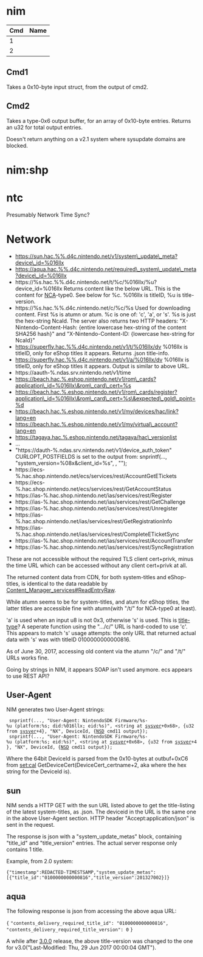 # nim

| Cmd | Name |
| --- | ---- |
| 1   |      |
| 2   |      |

## Cmd1

Takes a 0x10-byte input struct, from the output of cmd2.

## Cmd2

Takes a type-0x6 output buffer, for an array of 0x10-byte entries.
Returns an u32 for total output entries.

Doesn't return anything on a v2.1 system where sysupdate domains are
blocked.

# nim:shp

# ntc

Presumably Network Time
    Sync?

# Network

  - https://sun.hac.%%.d4c.nintendo.net/v1/system\_update\_meta?device\_id=%016llx
  - https://aqua.hac.%%.d4c.nintendo.net/required\_system\_update\_meta?device\_id=%016llx
  - https://%s.hac.%%.d4c.nintendo.net/t/%c/%016llx/%u?device\_id=%016llx
    Returns content like the below URL. This is the content for
    [NCA](NCA.md "wikilink")-type0. See below for %c. %016llx is
    titleID, %u is title-version.
  - https://%s.hac.%%.d4c.nintendo.net/c/%c/%s Used for downloading
    content. First %s is atumn or atum. %c is one of: 'c', 'a', or 's'.
    %s is just the hex-string NcaId. The server also returns two HTTP
    headers: "X-Nintendo-Content-Hash: {entire lowercase hex-string of
    the content SHA256 hash}" and "X-Nintendo-Content-ID: {lowercase
    hex-string for NcaId}"
  - https://superfly.hac.%%.d4c.nintendo.net/v1/t/%016llx/dv %016llx is
    titleID, only for eShop titles it appears. Returns .json title-info.
  - https://superfly.hac.%%.d4c.nintendo.net/v1/a/%016llx/dv %016llx is
    titleID, only for eShop titles it appears. Output is similar to
    above
    URL.
  - https://aauth-%.ndas.srv.nintendo.net/v1/time
  - https://beach.hac.%.eshop.nintendo.net/v1/rom\_cards?application\_id=%016llx\&rom\_card\_cert=%s
  - https://beach.hac.%.eshop.nintendo.net/v1/rom\_cards/register?application\_id=%016llx\&rom\_card\_cert=%s\&expected\_gold\_point=%d
  - https://beach.hac.%.eshop.nintendo.net/v1/my/devices/hac/link?lang=en
  - https://beach.hac.%.eshop.nintendo.net/v1/my/virtual\_account?lang=en
  - https://tagaya.hac.%.eshop.nintendo.net/tagaya/hac\_versionlist
  - ...
  - "https://dauth-%.ndas.srv.nintendo.net/v1/device\_auth\_token"
    CURLOPT\_POSTFIELDS is set to the output from: snprintf(...,
    "system\_version=%08x\&client\_id=%s",
    <output parsed from a func>
    ,
    "<hard-coded hex string>");
  - https://ecs-%.hac.shop.nintendo.net/ecs/services/rest/AccountGetETickets
  - https://ecs-%.hac.shop.nintendo.net/ecs/services/rest/GetAccountStatus
  - https://ias-%.hac.shop.nintendo.net/ias/services/rest/Register
  - https://ias-%.hac.shop.nintendo.net/ias/services/rest/GetChallenge
  - https://ias-%.hac.shop.nintendo.net/ias/services/rest/Unregister
  - https://ias-%.hac.shop.nintendo.net/ias/services/rest/GetRegistrationInfo
  - https://ias-%.hac.shop.nintendo.net/ias/services/rest/CompleteETicketSync
  - https://ias-%.hac.shop.nintendo.net/ias/services/rest/AccountTransfer
  - https://ias-%.hac.shop.nintendo.net/ias/services/rest/SyncRegistration

These are not accessible without the required TLS client cert+privk,
minus the time URL which can be accessed without any client cert+privk
at all.

The returned content data from CDN, for both system-titles and
eShop-titles, is identical to the data readable by
[Content\_Manager\_services\#ReadEntryRaw](Content%20Manager%20services#ReadEntryRaw.md##ReadEntryRaw "wikilink").

While atumn seems to be for system-titles, and atum for eShop titles,
the latter titles are accessible fine with atumn(with "/t/" for
NCA-type0 at least).

'a' is used when an input u8 is not 0x3, otherwise 's' is used. This is
[title-type](Content%20Manager%20services#Title%20Types.md##Title_Types "wikilink")?
A seperate function using the ".../c/" URL is hard-coded to use 'c'.
This appears to match 's' usage attempts: the only URL that returned
actual data with 's' was with titleID 0100000000000816.

As of June 30, 2017, accessing old content via the atumn "/c/" and "/t/"
URLs works fine.

Going by strings in NIM, it appears SOAP isn't used anymore. ecs appears
to use REST API?

## User-Agent

NIM generates two User-Agent
strings:

` snprintf(..., "User-Agent: NintendoSDK Firmware/%s-%u (platform:%s; did:%016llx; eid:%s)", <string at `[`sysver`](System%20Version%20Title.md "wikilink")`+0x68>, {u32 from `[`sysver`](System%20Version%20Title.md "wikilink")`+4}, "NX", DeviceId, {`[`NSD`](NSD%20services.md "wikilink")` cmd11 output});`  
` snprintf(..., "User-Agent: NintendoSDK Firmware/%s-%u (platform:%s; eid:%s)", <string at `[`sysver`](System%20Version%20Title.md "wikilink")`+0x68>, {u32 from `[`sysver`](System%20Version%20Title.md "wikilink")`+4}, "NX", DeviceId, {`[`NSD`](NSD%20services.md "wikilink")` cmd11 output});`

Where the 64bit DeviceId is parsed from the 0x10-bytes at outbuf+0xC6
from [set:cal](Settings%20services.md "wikilink")
GetDeviceCert(DeviceCert\_certname+2, aka where the hex string for the
DeviceId is).

## sun

NIM sends a HTTP GET with the sun URL listed above to get the
title-listing of the latest system-titles, as .json. The deviceid in the
URL is the same one in the above User-Agent section. HTTP header
"Accept:application/json" is sent in the request.

The response is json with a "system\_update\_metas" block, containing
"title\_id" and "title\_version" entries. The actual server response
only contains 1 title.

Example, from 2.0
system:

`{"timestamp":REDACTED-TIMESTSAMP,"system_update_metas":[{"title_id":"0100000000000816","title_version":201327002}]}`

## aqua

The following response is json from accessing the above aqua URL:

`{` `"contents_delivery_required_title_id": "0100000000000816",`
`"contents_delivery_required_title_version": 0` `}`

A while after [3.0.0](3.0.0.md "wikilink") release, the above
title-version was changed to the one for v3.0("Last-Modified: Thu, 29
Jun 2017 00:00:04 GMT").

